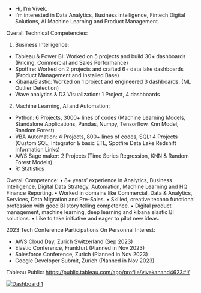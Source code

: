 - Hi, I’m Vivek.
- I’m interested in Data Analytics, Business intelligence, Fintech Digital Solutions, AI Machine Learning and Product Management.

Overall Technical Competencies:
1. Business Intelligence: 
-	Tableau & Power BI: Worked on 5 projects and build 30+ dashboards (Pricing, Commercial and Sales Performance)
- Spotfire: Worked on 2 projects and crafted 6+ data lake dashboards (Product Management and Installed Base)
- Kibana/Elastic: Worked on 1 project and engineered 3 dashboards. (ML Outlier Detection)
- Wave analytics & D3 Visualization: 1 Project, 4 dashboards

2. Machine Learning, AI and Automation:
-	Python: 6 Projects, 3000+ lines of codes (Machine Learning Models, Standalone Applications, Pandas, Numpy, Tensorflow, Knn Model, Random Forest)
-	VBA Automation: 4 Projects, 800+ lines of codes, SQL: 4 Projects (Custom SQL, Integrator & basic ETL, Spotfire Data Lake Redshift Information Links)
-	AWS Sage maker: 2 Projects (Time Series Regression, KNN & Random Forest Models)
- R: Statistics



Overall Competence: 
• 8+ years’ experience in Analytics, Business Intelligence, Digital Data Strategy, Automation, Machine Learning 
and HQ Finance Reporting. 
• Worked in domains like Commercial, Data & Analytics, Services, Data Migration and Pre-Sales.
• Skilled, creative techno functional profession with good BI story telling competence.
• Digital product management, machine learning, deep learning and kibana elastic BI solutions.
• Like to take initiative and eager to pilot new ideas.

2023 Tech Conference Participations On Personnal Interest:
- AWS Cloud Day, Zurich Switzerland (Sep 2023)
- Elastic Conference, Frankfurt (Planned in Nov 2023)
- Salesforce Conference, Zurich (Planned in Nov 2023)
- Google Developer Submit, Zurich (Planned in Nov 2023)

Tableau Public: https://public.tableau.com/app/profile/vivekanand4623#!/


<div class='tableauPlaceholder' id='viz1697922846635' style='position: relative'><noscript><a href='#'><img alt='Dashboard 1 ' src='https:&#47;&#47;public.tableau.com&#47;static&#47;images&#47;La&#47;LandingPage_16974021948670&#47;Dashboard1&#47;1_rss.png' style='border: none' /></a></noscript><object class='tableauViz'  style='display:none;'><param name='host_url' value='https%3A%2F%2Fpublic.tableau.com%2F' /> <param name='embed_code_version' value='3' /> <param name='site_root' value='' /><param name='name' value='LandingPage_16974021948670&#47;Dashboard1' /><param name='tabs' value='no' /><param name='toolbar' value='yes' /><param name='static_image' value='https:&#47;&#47;public.tableau.com&#47;static&#47;images&#47;La&#47;LandingPage_16974021948670&#47;Dashboard1&#47;1.png' /> <param name='animate_transition' value='yes' /><param name='display_static_image' value='yes' /><param name='display_spinner' value='yes' /><param name='display_overlay' value='yes' /><param name='display_count' value='yes' /><param name='language' value='en-US' /><param name='filter' value='publish=yes' /></object></div>


<!---
vivekanandpkr/vivekanandpkr is a ✨ special ✨ repository because its `README.md` (this file) appears on your GitHub profile.
You can click the Preview link to take a look at your changes.
--->
